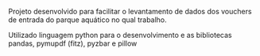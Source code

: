 Projeto desenvolvido para facilitar o levantamento de dados dos vouchers de entrada do parque aquático no qual trabalho.

Utilizado linguagem python para o desenvolvimento e as bibliotecas pandas, pymupdf (fitz), pyzbar e pillow

